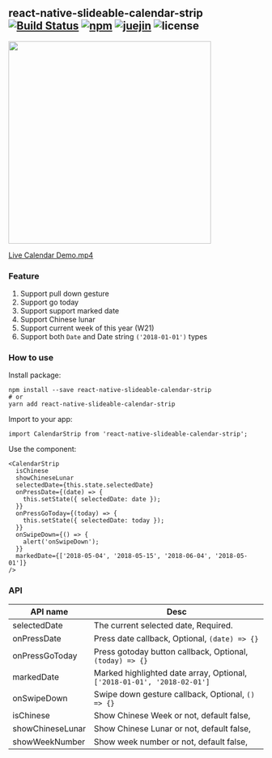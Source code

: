 ## react-native-slideable-calendar-strip [![Build Status](https://travis-ci.org/FaiChou/react-native-slideable-calendar-strip.svg?branch=master)](https://travis-ci.org/FaiChou/react-native-slideable-calendar-strip) [![npm](https://img.shields.io/npm/v/npm.svg)](https://www.npmjs.com/package/react-native-slideable-calendar-strip) [![juejin](https://badge.juejin.im/entry/5b04334a6fb9a07aaa119aac/likes.svg?style=flat-square)](https://juejin.im/post/5b041fe66fb9a07aa43c8c8c) ![license](https://img.shields.io/github/license/mashape/apistatus.svg)


<img src="https://raw.githubusercontent.com/FaiChou/faichou.github.io/master/img/qiniu/calendar-strip.PNG" width="400"/>

[Live Calendar Demo.mp4](https://raw.githubusercontent.com/FaiChou/faichou.github.io/master/img/qiniu/calendar-strip.MP4)

### Feature

1. Support pull down gesture
2. Support go today
3. Support support marked date
4. Support Chinese lunar
5. Support current week of this year (W21)
6. Support both `Date` and Date string `('2018-01-01')` types

### How to use

Install package:

```
npm install --save react-native-slideable-calendar-strip
# or
yarn add react-native-slideable-calendar-strip
```

Import to your app:

```
import CalendarStrip from 'react-native-slideable-calendar-strip';
```

Use the component:

```
<CalendarStrip
  isChinese
  showChineseLunar
  selectedDate={this.state.selectedDate}
  onPressDate={(date) => {
    this.setState({ selectedDate: date });
  }}
  onPressGoToday={(today) => {
    this.setState({ selectedDate: today });
  }}
  onSwipeDown={() => {
    alert('onSwipeDown');
  }}
  markedDate={['2018-05-04', '2018-05-15', '2018-06-04', '2018-05-01']}
/>
```

### API

API name         | Desc
-----------------|----------------------------------------
selectedDate     | The current selected date, Required.
onPressDate      | Press date callback, Optional, `(date) => {}`
onPressGoToday   | Press gotoday button callback, Optional, `(today) => {}`
markedDate       | Marked highlighted date array, Optional, `['2018-01-01', '2018-02-01']`
onSwipeDown      | Swipe down gesture callback, Optional, `() => {}`
isChinese        | Show Chinese Week or not, default false,
showChineseLunar | Show Chinese Lunar or not, default false,
showWeekNumber   | Show week number or not, default false,
